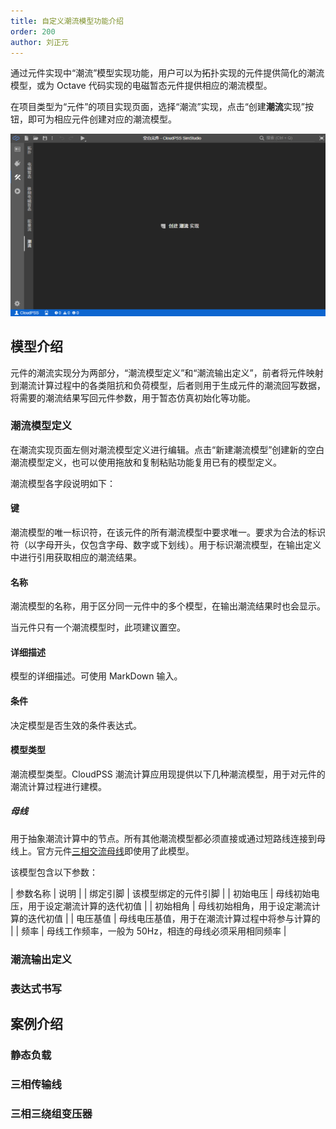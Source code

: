 ```yaml
---
title: 自定义潮流模型功能介绍
order: 200
author: 刘正元
---
```


通过元件实现中“潮流”模型实现功能，用户可以为拓扑实现的元件提供简化的潮流模型，或为 Octave 代码实现的电磁暂态元件提供相应的潮流模型。

在项目类型为“元件”的项目实现页面，选择“潮流”实现，点击“创建**潮流**实现”按钮，即可为相应元件创建对应的潮流模型。

![创建潮流模型](./before-create.png)

## 模型介绍

元件的潮流实现分为两部分，“潮流模型定义”和“潮流输出定义”，前者将元件映射到潮流计算过程中的各类阻抗和负荷模型，后者则用于生成元件的潮流回写数据，将需要的潮流结果写回元件参数，用于暂态仿真初始化等功能。

### 潮流模型定义

在潮流实现页面左侧对潮流模型定义进行编辑。点击“新建潮流模型”创建新的空白潮流模型定义，也可以使用拖放和复制粘贴功能复用已有的模型定义。

潮流模型各字段说明如下：

#### 键

潮流模型的唯一标识符，在该元件的所有潮流模型中要求唯一。要求为合法的标识符（以字母开头，仅包含字母、数字或下划线）。用于标识潮流模型，在输出定义中进行引用获取相应的潮流结果。

#### 名称

潮流模型的名称，用于区分同一元件中的多个模型，在输出潮流结果时也会显示。

当元件只有一个潮流模型时，此项建议置空。

#### 详细描述

模型的详细描述。可使用 MarkDown 输入。

#### 条件

决定模型是否生效的条件表达式。

#### 模型类型

潮流模型类型。CloudPSS 潮流计算应用现提供以下几种潮流模型，用于对元件的潮流计算过程进行建模。

##### 母线

用于抽象潮流计算中的节点。所有其他潮流模型都必须直接或通过短路线连接到母线上。官方元件[三相交流母线](../../../components/comp_PSS/comp_PSSelectrical/ThreePhaseComp/Bus_3p/index.md)即使用了此模型。

该模型包含以下参数：

| 参数名称 | 说明 |
|  绑定引脚 | 该模型绑定的元件引脚 |
| 初始电压 | 母线初始电压，用于设定潮流计算的迭代初值 |
| 初始相角 | 母线初始相角，用于设定潮流计算的迭代初值 |
| 电压基值 | 母线电压基值，用于在潮流计算过程中将参与计算的 |
| 频率 | 母线工作频率，一般为 50Hz，相连的母线必须采用相同频率 |

#### 

### 潮流输出定义

### 表达式书写

## 案例介绍

### 静态负载

### 三相传输线

### 三相三绕组变压器